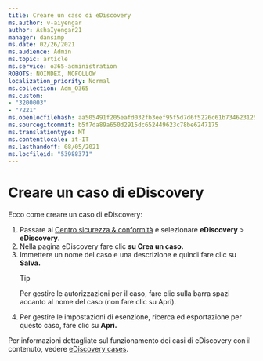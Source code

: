 ```yaml
---
title: Creare un caso di eDiscovery
ms.author: v-aiyengar
author: AshaIyengar21
manager: dansimp
ms.date: 02/26/2021
ms.audience: Admin
ms.topic: article
ms.service: o365-administration
ROBOTS: NOINDEX, NOFOLLOW
localization_priority: Normal
ms.collection: Adm_O365
ms.custom:
- "3200003"
- "7221"
ms.openlocfilehash: aa505491f205eafd032fb3eef95f5d7d6f5226c61b73462312573789745258fc
ms.sourcegitcommit: b5f7da89a650d2915dc652449623c78be6247175
ms.translationtype: MT
ms.contentlocale: it-IT
ms.lasthandoff: 08/05/2021
ms.locfileid: "53988371"
---
```

# <a name="create-an-ediscovery-case"></a>Creare un caso di eDiscovery

Ecco come creare un caso di eDiscovery:

1. Passare al [Centro sicurezza & conformità](https://go.microsoft.com/fwlink/p/?linkid=2077143) e selezionare **eDiscovery**  >  **eDiscovery**.
1. Nella pagina eDiscovery fare clic **su Crea un caso.**
1. Immettere un nome del caso e una descrizione e quindi fare clic su **Salva.**
    > [!TIP]
    >Per gestire le autorizzazioni per il caso, fare clic sulla barra spazi accanto al nome del caso (non fare clic su Apri).
1. Per gestire le impostazioni di esenzione, ricerca ed esportazione per questo caso, fare clic su **Apri.**

Per informazioni dettagliate sul funzionamento dei casi di eDiscovery con il contenuto, vedere [eDiscovery cases](https://go.microsoft.com/fwlink/?linkid=2101589).
